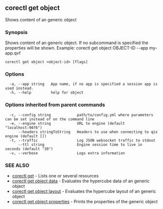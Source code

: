 ## corectl get object

Shows content of an generic object

### Synopsis

Shows content of an generic object. If no subcommand is specified the properties will be shown. Example: corectl get object OBJECT-ID --app my-app.qvf

```
corectl get object <object-id> [flags]
```

### Options

```
  -a, --app string   App name, if no app is specified a session app is used instead.
  -h, --help         help for object
```

### Options inherited from parent commands

```
  -c, --config string            path/to/config.yml where parameters can be set instead of on the command line
  -e, --engine string            URL to engine (default "localhost:9076")
      --headers stringToString   Headers to use when connecting to qix engine (default [])
  -t, --traffic                  Log JSON websocket traffic to stdout
      --ttl string               Engine session time to live in seconds (default "30")
  -v, --verbose                  Logs extra information
```

### SEE ALSO

* [corectl get](corectl_get.md)	 - Lists one or several resources
* [corectl get object data](corectl_get_object_data.md)	 - Evaluates the hypercube data of an generic object
* [corectl get object layout](corectl_get_object_layout.md)	 - Evaluates the hypercube layout of an generic object
* [corectl get object properties](corectl_get_object_properties.md)	 - Prints the properties of the generic object

